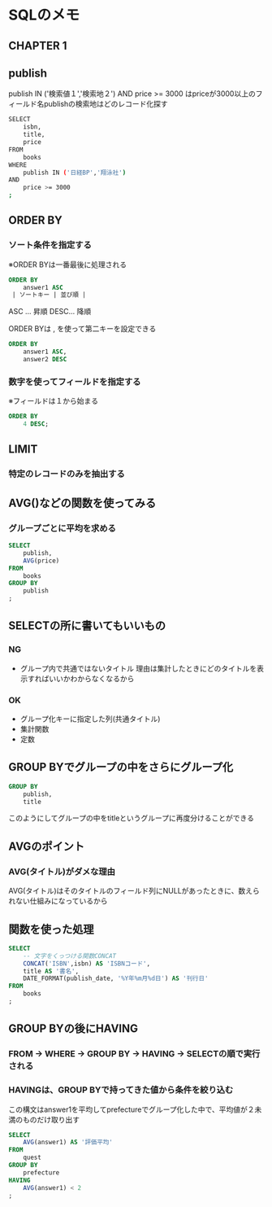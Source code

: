 # SQLのメモ

## CHAPTER 1

## publish
publish IN ('検索値１','検索地２') AND price >= 3000
はpriceが3000以上のフィールド名publishの検索地はどのレコード化探す
```Bash
SELECT
    isbn,
    title,
    price
FROM
    books
WHERE
    publish IN ('日経BP','翔泳社') 
AND
    price >= 3000
;
```

## ORDER BY
### ソート条件を指定する
※ORDER BYは一番最後に処理される

```SQL
ORDER BY
    answer1 ASC
 | ソートキー | 並び順 |
```
ASC ... 昇順
DESC... 降順

ORDER BYは , を使って第二キーを設定できる
```SQL
ORDER BY
    answer1 ASC,
    answer2 DESC
```

### 数字を使ってフィールドを指定する
※フィールドは１から始まる
```SQL
ORDER BY
    4 DESC;
```

## LIMIT
### 特定のレコードのみを抽出する


## AVG()などの関数を使ってみる
### グループごとに平均を求める
```SQL
SELECT
    publish,
    AVG(price)
FROM
    books
GROUP BY
    publish
;
```

## SELECTの所に書いてもいいもの
### NG
- グループ内で共通ではないタイトル
理由は集計したときにどのタイトルを表示すればいいかわからなくなるから
### OK
- グループ化キーに指定した列(共通タイトル)
- 集計関数
- 定数

## GROUP BYでグループの中をさらにグループ化
```SQL
GROUP BY
    publish,
    title
```
このようにしてグループの中をtitleというグループに再度分けることができる

## AVGのポイント
### AVG(タイトル)がダメな理由
AVG(タイトル)はそのタイトルのフィールド列にNULLがあったときに、数えられない仕組みになっているから

## 関数を使った処理
```sql
SELECT
    -- 文字をくっつける関数CONCAT
    CONCAT('ISBN',isbn) AS 'ISBNコード',
    title AS '書名',
    DATE_FORMAT(publish_date, '%Y年%m月%d日') AS '刊行日'
FROM
    books
;
```


## GROUP BYの後にHAVING
### FROM -> WHERE -> GROUP BY -> HAVING -> SELECTの順で実行される

### HAVINGは、GROUP BYで持ってきた値から条件を絞り込む
この構文はanswer1を平均してprefectureでグループ化した中で、平均値が２未満のものだけ取り出す
```sql
SELECT
    AVG(answer1) AS '評価平均'
FROM
    quest
GROUP BY
    prefecture
HAVING
    AVG(answer1) < 2
;
```
